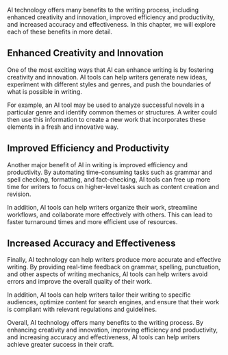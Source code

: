 

AI technology offers many benefits to the writing process, including enhanced creativity and innovation, improved efficiency and productivity, and increased accuracy and effectiveness. In this chapter, we will explore each of these benefits in more detail.

Enhanced Creativity and Innovation
----------------------------------

One of the most exciting ways that AI can enhance writing is by fostering creativity and innovation. AI tools can help writers generate new ideas, experiment with different styles and genres, and push the boundaries of what is possible in writing.

For example, an AI tool may be used to analyze successful novels in a particular genre and identify common themes or structures. A writer could then use this information to create a new work that incorporates these elements in a fresh and innovative way.

Improved Efficiency and Productivity
------------------------------------

Another major benefit of AI in writing is improved efficiency and productivity. By automating time-consuming tasks such as grammar and spell checking, formatting, and fact-checking, AI tools can free up more time for writers to focus on higher-level tasks such as content creation and revision.

In addition, AI tools can help writers organize their work, streamline workflows, and collaborate more effectively with others. This can lead to faster turnaround times and more efficient use of resources.

Increased Accuracy and Effectiveness
------------------------------------

Finally, AI technology can help writers produce more accurate and effective writing. By providing real-time feedback on grammar, spelling, punctuation, and other aspects of writing mechanics, AI tools can help writers avoid errors and improve the overall quality of their work.

In addition, AI tools can help writers tailor their writing to specific audiences, optimize content for search engines, and ensure that their work is compliant with relevant regulations and guidelines.

Overall, AI technology offers many benefits to the writing process. By enhancing creativity and innovation, improving efficiency and productivity, and increasing accuracy and effectiveness, AI tools can help writers achieve greater success in their craft.
